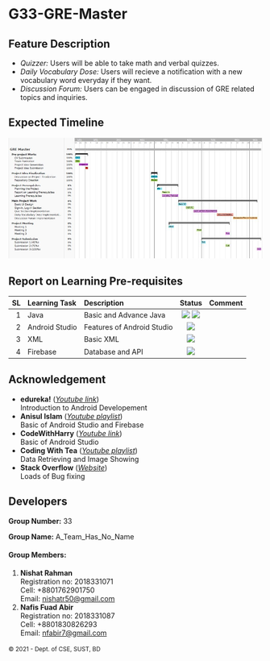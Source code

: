 # G33-GRE-Master

Feature Description
--------------------

* *Quizzer:* Users will be able to take math and verbal quizzes.
* *Daily Vocabulary Dose:* Users will recieve a notification with a new vocabulary word everyday if they want.
* *Discussion Forum:* Users can be engaged in discussion of GRE related topics and inquiries.

Expected Timeline
------------------
![Gantt Chart](gantt_chart.JPG)

Report on Learning Pre-requisites
----------------------------------

SL | Learning Task | Description | Status | Comment |
--:|:--------------|:------------|:------:|---------|
1  | Java | Basic and Advance Java | ![ ](https://img.shields.io/badge/Basic-Learned-green) ![ ](https://img.shields.io/badge/Advance-Learning-blue) | |
2  | Android Studio  | Features of Android Studio | ![ ](https://img.shields.io/badge/Android%20Studio-Learning-blue) | |
3  | XML | Basic XML | ![ ](https://img.shields.io/badge/XML-June%2010-orange) | |
4  | Firebase | Database and API |![ ](https://img.shields.io/badge/Firebase-June%2030-red) | |

Acknowledgement
----------------  
* **edureka!** (*[Youtube link](https://www.youtube.com/watch?v=aS__9RbCyHg&t=13373s&ab_channel=edureka%21)*)  
   Introduction to Android Developement  
* **Anisul Islam** (*[Youtube playlist](https://www.youtube.com/playlist?list=PLgH5QX0i9K3p9xzYLFGdfYliIRBLVDRV5)*)  
   Basic of Android Studio and Firebase
* **CodeWithHarry** (*[Youtube link](https://youtu.be/mXjZQX3UzOs)*)  
   Basic of Android Studio
* **Coding With Tea** (*[Youtube playlist](https://www.youtube.com/playlist?list=PL5jb9EteFAOD_Tz2dPlsw-1ViOmM57txh)*)  
   Data Retrieving and Image Showing
* **Stack Overflow** (*[Website](https://stackoverflow.com/)*)  
   Loads of Bug fixing
   
Developers
-----------
**Group Number:** 33  

**Group Name:** A_Team_Has_No_Name 

#### Group Members: 
1. **Nishat Rahman**  
   Registration no: 2018331071  
   Cell: +8801762901750  
   Email: nishatr50@gmail.com
2. **Nafis Fuad Abir**  
   Registration no: 2018331087  
   Cell: +8801830826293  
   Email: nfabir7@gmail.com
   
<small>&copy; 2021 - Dept. of CSE, SUST, BD</small>
